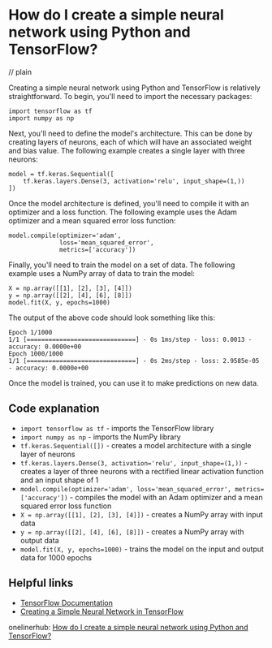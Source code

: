 # How do I create a simple neural network using Python and TensorFlow?
// plain

Creating a simple neural network using Python and TensorFlow is relatively straightforward. To begin, you'll need to import the necessary packages:

```
import tensorflow as tf
import numpy as np
```

Next, you'll need to define the model's architecture. This can be done by creating layers of neurons, each of which will have an associated weight and bias value. The following example creates a single layer with three neurons:

```
model = tf.keras.Sequential([
    tf.keras.layers.Dense(3, activation='relu', input_shape=(1,))
])
```

Once the model architecture is defined, you'll need to compile it with an optimizer and a loss function. The following example uses the Adam optimizer and a mean squared error loss function:

```
model.compile(optimizer='adam',
              loss='mean_squared_error',
              metrics=['accuracy'])
```

Finally, you'll need to train the model on a set of data. The following example uses a NumPy array of data to train the model:

```
X = np.array([[1], [2], [3], [4]])
y = np.array([[2], [4], [6], [8]])
model.fit(X, y, epochs=1000)
```

The output of the above code should look something like this:

```
Epoch 1/1000
1/1 [==============================] - 0s 1ms/step - loss: 0.0013 - accuracy: 0.0000e+00
Epoch 1000/1000
1/1 [==============================] - 0s 2ms/step - loss: 2.9585e-05 - accuracy: 0.0000e+00
```

Once the model is trained, you can use it to make predictions on new data.

## Code explanation

- `import tensorflow as tf` - imports the TensorFlow library
- `import numpy as np` - imports the NumPy library
- `tf.keras.Sequential([])` - creates a model architecture with a single layer of neurons
- `tf.keras.layers.Dense(3, activation='relu', input_shape=(1,))` - creates a layer of three neurons with a rectified linear activation function and an input shape of 1
- `model.compile(optimizer='adam', loss='mean_squared_error', metrics=['accuracy'])` - compiles the model with an Adam optimizer and a mean squared error loss function
- `X = np.array([[1], [2], [3], [4]])` - creates a NumPy array with input data
- `y = np.array([[2], [4], [6], [8]])` - creates a NumPy array with output data
- `model.fit(X, y, epochs=1000)` - trains the model on the input and output data for 1000 epochs

## Helpful links
- [TensorFlow Documentation](https://www.tensorflow.org/docs)
- [Creating a Simple Neural Network in TensorFlow](https://www.tensorflow.org/tutorials/quickstart/beginner)

onelinerhub: [How do I create a simple neural network using Python and TensorFlow?](https://onelinerhub.com/python-tensorflow/how-do-i-create-a-simple-neural-network-using-python-and-tensorflow)